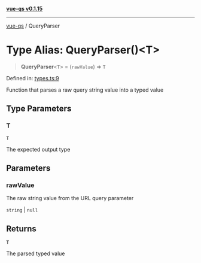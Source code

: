 [**vue-qs v0.1.15**](../README.md)

***

[vue-qs](../README.md) / QueryParser

# Type Alias: QueryParser()\<T\>

> **QueryParser**\<`T`\> = (`rawValue`) => `T`

Defined in: [types.ts:9](https://github.com/iamsomraj/vue-qs/blob/c6723d94881f5a2550faa61b4e51be4507991c23/src/types.ts#L9)

Function that parses a raw query string value into a typed value

## Type Parameters

### T

`T`

The expected output type

## Parameters

### rawValue

The raw string value from the URL query parameter

`string` | `null`

## Returns

`T`

The parsed typed value
